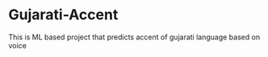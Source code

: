 # Gujarati-Accent
This is ML based project that predicts accent of gujarati language based on voice
